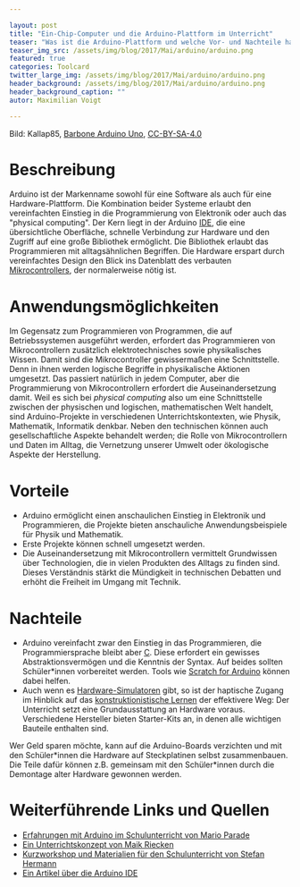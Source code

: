 ```yaml
---

layout: post
title: "Ein-Chip-Computer und die Arduino-Plattform im Unterricht"
teaser: "Was ist die Arduino-Plattform und welche Vor- und Nachteile hat sie für die Anwendung im Schulunterricht?"
teaser_img_src: /assets/img/blog/2017/Mai/arduino/arduino.png
featured: true
categories: Toolcard
twitter_large_img: /assets/img/blog/2017/Mai/arduino/arduino.png
header_background: /assets/img/blog/2017/Mai/arduino/arduino.png
header_background_caption: ""
autor: Maximilian Voigt

---
```

Bild: Kallap85, <a href="https://commons.wikimedia.org/wiki/File:Barbone_Arduino_Uno.jpg">Barbone Arduino Uno</a>, <a href="https://commons.wikimedia.org/wiki/Category:CC-BY-SA-4.0">CC-BY-SA-4.0</a>
# Beschreibung
Arduino ist der Markenname sowohl für eine Software als auch für eine Hardware-Plattform. Die Kombination beider Systeme erlaubt den vereinfachten Einstieg in die Programmierung von Elektronik oder auch das "physical computing". Der Kern liegt in der Arduino [IDE](https://de.wikipedia.org/wiki/Integrierte_Entwicklungsumgebung), die eine übersichtliche Oberfläche, schnelle Verbindung zur Hardware und den Zugriff auf eine große Bibliothek ermöglicht. Die Bibliothek erlaubt das Programmieren mit alltagsähnlichen Begriffen. Die Hardware erspart durch vereinfachtes Design den Blick ins Datenblatt des verbauten [Mikrocontrollers](https://de.wikipedia.org/wiki/Mikrocontroller), der normalerweise nötig ist.

# Anwendungsmöglichkeiten
Im Gegensatz zum Programmieren von Programmen, die auf Betriebssystemen ausgeführt werden, erfordert das Programmieren von Mikrocontrollern zusätzlich elektrotechnisches sowie physikalisches Wissen. Damit sind die Mikrocontroller gewissermaßen eine Schnittstelle. Denn in ihnen werden logische Begriffe in physikalische Aktionen umgesetzt. Das passiert natürlich in jedem Computer, aber die Programmierung von Mikrocontrollern erfordert die Auseinandersetzung damit. Weil es sich bei *physical computing* also um eine Schnittstelle zwischen der physischen und logischen, mathematischen Welt handelt, sind Arduino-Projekte in verschiedenen Unterrichtskontexten, wie Physik, Mathematik, Informatik denkbar. Neben den technischen können auch gesellschaftliche Aspekte behandelt werden; die Rolle von Mikrocontrollern und Daten im Alltag, die Vernetzung unserer Umwelt oder ökologische Aspekte der Herstellung.

# Vorteile
* Arduino ermöglicht einen anschaulichen Einstieg in Elektronik und Programmieren, die Projekte bieten anschauliche Anwendungsbeispiele für Physik und Mathematik.
* Erste Projekte können schnell umgesetzt werden.
* Die Auseinandersetzung mit Mikrocontrollern vermittelt Grundwissen über Technologien, die in vielen Produkten des Alltags zu finden sind. Dieses Verständnis stärkt die Mündigkeit in technischen Debatten und erhöht die Freiheit im Umgang mit Technik.

# Nachteile
* Arduino vereinfacht zwar den Einstieg in das Programmieren, die Programmiersprache bleibt aber [C](https://de.wikipedia.org/wiki/C_(Programmiersprache)). Diese erfordert ein gewisses Abstraktionsvermögen und die Kenntnis der Syntax. Auf beides sollten Schüler*innen vorbereitet werden. Tools wie [Scratch for Arduino](http://s4a.cat/) können dabei helfen.
* Auch wenn es [Hardware-Simulatoren](http://fritzing.org/home/) gibt, so ist der haptische Zugang im Hinblick auf das [konstruktionistische Lernen](https://de.wikipedia.org/wiki/Konstruktionismus) der effektivere Weg: Der Unterricht setzt eine Grundausstattung an Hardware voraus. Verschiedene Hersteller bieten Starter-Kits an, in denen alle wichtigen Bauteile enthalten sind.

Wer Geld sparen möchte, kann auf die Arduino-Boards verzichten und mit den Schüler\*innen die Hardware auf Steckplatinen selbst zusammenbauen. Die Teile dafür können z.B. gemeinsam mit den Schüler\*innen durch die Demontage alter Hardware gewonnen werden.

# Weiterführende Links und Quellen
* [Erfahrungen mit Arduino im Schulunterricht von Mario Parade](http://fablearn.stanford.edu/fellows/blog/arduinos-classroom)
* [Ein Unterrichtskonzept von Maik Riecken](https://riecken.de/index.php/2013/09/informatik-mit-arduino/)
* [Kurzworkshop und Materialien für den Schulunterricht von Stefan Hermann](http://starthardware.org/arduino-unterrichtsmaterial/)
* [Ein Artikel über die Arduino IDE](http://www.spiegel.de/netzwelt/gadgets/arduino-erklaert-das-kann-der-microcontroller-a-1105328.html)
